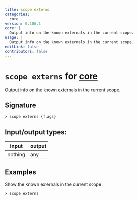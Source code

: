 ```yaml
---
title: scope externs
categories: |
  core
version: 0.106.1
core: |
  Output info on the known externals in the current scope.
usage: |
  Output info on the known externals in the current scope.
editLink: false
contributors: false
---
```

<!-- This file is automatically generated. Please edit the command in https://github.com/nushell/nushell instead. -->

# `scope externs` for [core](/commands/categories/core.md)

<div class='command-title'>Output info on the known externals in the current scope.</div>

## Signature

```> scope externs {flags} ```


## Input/output types:

| input   | output |
| ------- | ------ |
| nothing | any    |
## Examples

Show the known externals in the current scope
```nu
> scope externs

```
